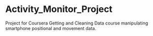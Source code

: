 # Activity_Monitor_Project
Project for Coursera Getting and Cleaning Data course manipulating smartphone positional and movement data.
